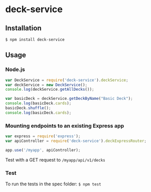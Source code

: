 # deck-service

## Installation
`$ npm install deck-service` 

## Usage

### Node.js
```javascript
var DeckService = require('deck-service').deckService;
var deckService = new DeckService();
console.log(deckService.getAllDecks());

var basicDeck = deckService.getDeckByName("Basic Deck");
console.log(basicDeck.cards);
basicDeck.shuffle();
console.log(basicDeck.cards);
```

### Mounting endpoints to an existing Express app
```javascript
var express = require('express');
var apiController = require('deck-service').deckExpressRouter;

app.use('/myapp', apiController);
```
Test with a GET request to `/myapp/api/v1/decks`

### Test
To run the tests in the spec folder: 
`$ npm test`
